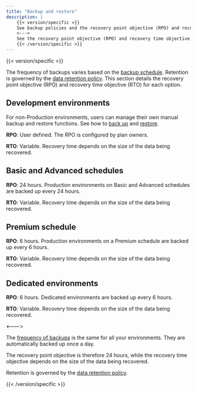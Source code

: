 ```yaml
---
title: "Backup and restore"
description: |
    {{< version/specific >}}
    See backup policies and the recovery point objective (RPO) and recovery time objective (RTO) for various schedules.
    <--->
    See the recovery point objective (RPO) and recovery time objective (RTO) applied to your backups.
    {{< /version/specific >}}
---
```


{{< version/specific >}}

The frequency of backups varies based on the [backup schedule](../environments/backup.md#backup-schedule).
Retention is governed by the [data retention policy](./data-retention.md).
This section details the recovery point objective (RPO) and recovery time objective (RTO) for each option.

## Development environments

For non-Production environments, users can manage their own manual backup and restore functions.
See how to [back up](../environments/backup.md#create-a-manual-backup) and [restore](../environments/restore.md).

**RPO**: User defined.
The RPO is configured by plan owners.

**RTO**: Variable.
Recovery time depends on the size of the data being recovered.

## Basic and Advanced schedules

**RPO**: 24 hours.
Production environments on Basic and Advanced schedules are backed up every 24 hours.

**RTO**: Variable.
Recovery time depends on the size of the data being recovered.

## Premium schedule

**RPO**: 6 hours.
Production environments on a Premium schedule are backed up every 6 hours.

**RTO**: Variable.
Recovery time depends on the size of the data being recovered.

## Dedicated environments

**RPO**: 6 hours.
Dedicated environments are backed up every 6 hours.

**RTO**: Variable.
Recovery time depends on the size of the data being recovered.

<--->

The [frequency of backups](../environments/backup.md#backup-schedule) is the same for all your environments.
They are automatically backed up once a day.

The recovery point objective is therefore 24 hours,
while the recovery time objective depends on the size of the data being recovered.

Retention is governed by the [data retention policy](./data-retention.md).

{{< /version/specific >}}
